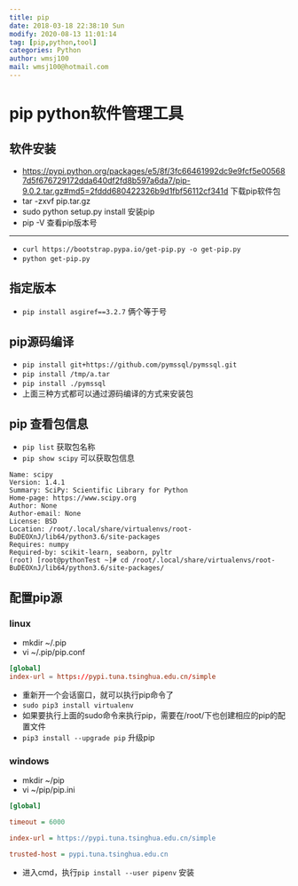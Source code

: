 ```yaml
---
title: pip
date: 2018-03-18 22:38:10 Sun
modify: 2020-08-13 11:01:14 
tag: [pip,python,tool]
categories: Python
author: wmsj100
mail: wmsj100@hotmail.com
---
```


# pip python软件管理工具

## 软件安装

- https://pypi.python.org/packages/e5/8f/3fc66461992dc9e9fcf5e005687d5f676729172dda640df2fd8b597a6da7/pip-9.0.2.tar.gz#md5=2fddd680422326b9d1fbf56112cf341d 下载pip软件包
- tar -zxvf pip.tar.gz
- sudo python setup.py install 安装pip
- pip -V 查看pip版本号

---
- `curl https://bootstrap.pypa.io/get-pip.py -o get-pip.py` 
- `python get-pip.py`

## 指定版本

- `pip install asgiref==3.2.7` 俩个等于号

## pip源码编译

- `pip install git+https://github.com/pymssql/pymssql.git`
- `pip install /tmp/a.tar`
- `pip install ./pymssql`
- 上面三种方式都可以通过源码编译的方式来安装包

## pip 查看包信息

- `pip list` 获取包名称
- `pip show scipy` 可以获取包信息
```pip
Name: scipy
Version: 1.4.1
Summary: SciPy: Scientific Library for Python
Home-page: https://www.scipy.org
Author: None
Author-email: None
License: BSD
Location: /root/.local/share/virtualenvs/root-BuDEOXnJ/lib64/python3.6/site-packages
Requires: numpy
Required-by: scikit-learn, seaborn, pyltr
(root) [root@pythonTest ~]# cd /root/.local/share/virtualenvs/root-BuDEOXnJ/lib64/python3.6/site-packages/
``` 

## 配置pip源

### linux

- mkdir ~/.pip
- vi ~/.pip/pip.conf
```pip.conf
[global]
index-url = https://pypi.tuna.tsinghua.edu.cn/simple
```
- 重新开一个会话窗口，就可以执行pip命令了
- `sudo pip3 install virtualenv`
- 如果要执行上面的sudo命令来执行pip，需要在/root/下也创建相应的pip的配置文件
- `pip3 install --upgrade pip` 升级pip

### windows

- mkdir ~/pip
- vi ~/pip/pip.ini
```pip.ini
[global]

timeout = 6000

index-url = https://pypi.tuna.tsinghua.edu.cn/simple

trusted-host = pypi.tuna.tsinghua.edu.cn
```
- 进入cmd，执行`pip install --user pipenv` 安装

